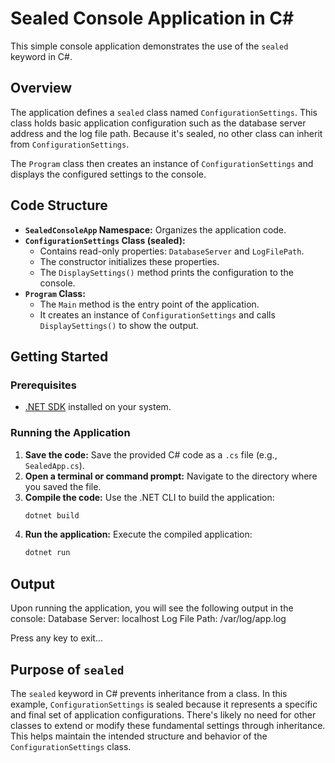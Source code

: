 # Sealed Console Application in C#

This simple console application demonstrates the use of the `sealed` keyword in C#.

## Overview

The application defines a `sealed` class named `ConfigurationSettings`.
This class holds basic application configuration such as the database server address and the log file path.
Because it's sealed, no other class can inherit from `ConfigurationSettings`.

The `Program` class then creates an instance of `ConfigurationSettings` and displays the configured settings to the console.

## Code Structure

- **`SealedConsoleApp` Namespace:** Organizes the application code.
- **`ConfigurationSettings` Class (sealed):**
  - Contains read-only properties: `DatabaseServer` and `LogFilePath`.
  - The constructor initializes these properties.
  - The `DisplaySettings()` method prints the configuration to the console.
- **`Program` Class:**
  - The `Main` method is the entry point of the application.
  - It creates an instance of `ConfigurationSettings` and calls `DisplaySettings()` to show the output.

## Getting Started

### Prerequisites

- [.NET SDK](https://dotnet.microsoft.com/download) installed on your system.

### Running the Application

1.  **Save the code:** Save the provided C# code as a `.cs` file (e.g., `SealedApp.cs`).
2.  **Open a terminal or command prompt:** Navigate to the directory where you saved the file.
3.  **Compile the code:** Use the .NET CLI to build the application:
    ```bash
    dotnet build
    ```
4.  **Run the application:** Execute the compiled application:
    ```bash
    dotnet run
    ```

## Output

Upon running the application, you will see the following output in the console:
Database Server: localhost
Log File Path: /var/log/app.log

Press any key to exit...

## Purpose of `sealed`

The `sealed` keyword in C# prevents inheritance from a class.
In this example, `ConfigurationSettings` is sealed because it represents a specific and final set of application configurations.
There's likely no need for other classes to extend or modify these fundamental settings through inheritance.
This helps maintain the intended structure and behavior of the `ConfigurationSettings` class.
